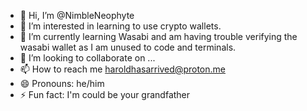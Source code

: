 - 👋 Hi, I’m @NimbleNeophyte
- 👀 I’m interested in learning to use crypto wallets.
- 🌱 I’m currently learning Wasabi and am having trouble verifying the wasabi wallet as I am unused to code and terminals.
- 💞️ I’m looking to collaborate on ...
- 📫 How to reach me haroldhasarrived@proton.me  
- 😄 Pronouns: he/him     
- ⚡ Fun fact: I'm could be your grandfather

<!---
NimbleNeophyte/NimbleNeophyte is a ✨ special ✨ repository because its `README.md` (this file) appears on your GitHub profile.
You can click the Preview link to take a look at your changes.
--->
